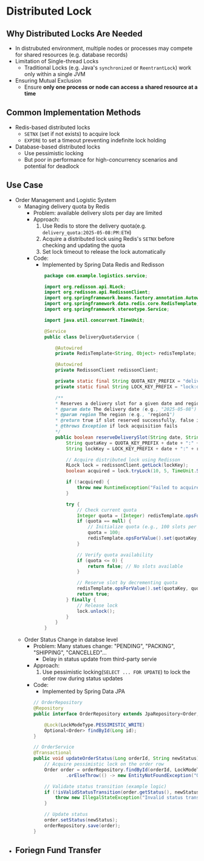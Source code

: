 # Distributed Lock

## Why Distributed Locks Are Needed
- In distrubuted environment, multiple nodes or processes may compete for shared resources (e.g. database records)
- Limitation of Single-thread Locks
    - Traditional Locks (e.g. Java's `synchronized` or `ReentrantLock`) work only within a single JVM
- Ensuring Mutual Exclusion
    - Ensure **only one process or node can access a shared resource at a time**

## Common Implementation Methods
- Redis-based distributed locks
    - `SETNX` (set if not exists) to acquire lock
    - `EXPIRE` to set a timeout preventing indefinite lock holding
- Database-based distributed locks
    - Use pessimistic locking 
    - But poor in performance for high-concurrency scenarios and potential for deadlock

## Use Case
- Order Management and Logistic System
    - Managing delivery quota by Redis
        - Problem: available delivery slots per day are limited
        - Approach: 
            1. Use Redis to store the delivery quota(e.g. `delivery_quota:2025-05-08:PM:ETH`)
            2. Acquire a distributed lock using Redis's `SETNX` before checking and updating the quota
            3. Set lock timeout to release the lock automatically
        - Code:
            - Implemented by Spring Data Redis and Redisson
            ```java
                package com.example.logistics.service;

                import org.redisson.api.RLock;
                import org.redisson.api.RedissonClient;
                import org.springframework.beans.factory.annotation.Autowired;
                import org.springframework.data.redis.core.RedisTemplate;
                import org.springframework.stereotype.Service;

                import java.util.concurrent.TimeUnit;

                @Service
                public class DeliveryQuotaService {

                    @Autowired
                    private RedisTemplate<String, Object> redisTemplate;

                    @Autowired
                    private RedissonClient redissonClient;

                    private static final String QUOTA_KEY_PREFIX = "delivery_quota:";
                    private static final String LOCK_KEY_PREFIX = "lock:delivery_quota:";

                    /**
                    * Reserves a delivery slot for a given date and region.
                    * @param date The delivery date (e.g., "2025-05-08")
                    * @param region The region (e.g., "region1")
                    * @return true if slot reserved successfully, false if quota exhausted
                    * @throws Exception if lock acquisition fails
                    */
                    public boolean reserveDeliverySlot(String date, String region) throws Exception {
                        String quotaKey = QUOTA_KEY_PREFIX + date + ":" + region;
                        String lockKey = LOCK_KEY_PREFIX + date + ":" + region;

                        // Acquire distributed lock using Redisson
                        RLock lock = redissonClient.getLock(lockKey);
                        boolean acquired = lock.tryLock(10, 5, TimeUnit.SECONDS); // Wait 10s, hold lock for 5s

                        if (!acquired) {
                            throw new RuntimeException("Failed to acquire lock for delivery quota");
                        }

                        try {
                            // Check current quota
                            Integer quota = (Integer) redisTemplate.opsForValue().get(quotaKey);
                            if (quota == null) {
                                // Initialize quota (e.g., 100 slots per day)
                                quota = 100;
                                redisTemplate.opsForValue().set(quotaKey, quota);
                            }

                            // Verify quota availability
                            if (quota <= 0) {
                                return false; // No slots available
                            }

                            // Reserve slot by decrementing quota
                            redisTemplate.opsForValue().set(quotaKey, quota - 1);
                            return true;
                        } finally {
                            // Release lock
                            lock.unlock();
                        }
                    }
                }
            ```
    - Order Status Change in databse level
        - Problem: Many statues change: "PENDING", "PACKING", "SHIPPING", "CANCELLED"...
            - Delay in status update from third-party servie
        - Approach:
            1. Use pessimistic locking(`SELECT ... FOR UPDATE`) to lock the order row during status updates
        - Code:
            - Implemented by Spring Data JPA
            ```java
            // OrderRepository
            @Repository
            public interface OrderRepository extends JpaRepository<Order, Long> {

                @Lock(LockModeType.PESSIMISTIC_WRITE)
                Optional<Order> findById(Long id);
            }

            // OrderService
            @Transactional
            public void updateOrderStatus(Long orderId, String newStatus) {
                // Acquire pessimistic lock on the order row
                Order order = orderRepository.findById(orderId, LockModeType.PESSIMISTIC_WRITE)
                        .orElseThrow(() -> new EntityNotFoundException("Order not found: " + orderId));

                // Validate status transition (example logic)
                if (!isValidStatusTransition(order.getStatus(), newStatus)) {
                    throw new IllegalStateException("Invalid status transition from " + order.getStatus() + " to " + newStatus);
                }

                // Update status
                order.setStatus(newStatus);
                orderRepository.save(order);
            }
            ```
- Foriegn Fund Transfer
    - 